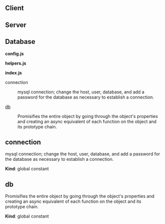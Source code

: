 ## Client

## Server

## Database
**config.js**

**helpers.js**

**index.js**
<dl>
<dt>connection</dt>
<dd><p>mysql connection; change the host, user, database, and add a password  for the database as necessary to establish a connection.</p>
</dd>
<dt><a href="#db">db</a></dt>
<dd><p>Promisifies the entire object by going through the object&#39;s properties and creating an async equivalent of each function on the object and its prototype chain.</p>
</dd>
</dl>

<a name="connection"></a>

## connection
mysql connection; change the host, user, database, and add a password  for the database as necessary to establish a connection.

**Kind**: global constant  
<a name="db"></a>

## db
Promisifies the entire object by going through the object's properties and creating an async equivalent of each function on the object and its prototype chain.

**Kind**: global constant  
